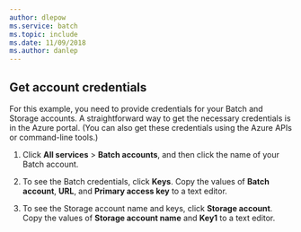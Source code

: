 ```yaml
---
author: dlepow
ms.service: batch
ms.topic: include
ms.date: 11/09/2018	
ms.author: danlep
---
```

## Get account credentials

For this example, you need to provide credentials for your Batch and Storage accounts. A straightforward way to get the necessary credentials is in the Azure portal. (You can also get these credentials using the Azure APIs or command-line tools.)

1. Click **All services** > **Batch accounts**, and then click the name of your Batch account.

2. To see the Batch credentials, click **Keys**. Copy the values of **Batch account**, **URL**, and **Primary access key** to a text editor.

3. To see the Storage account name and keys, click **Storage account**. Copy the values of **Storage account name** and **Key1** to a text editor.
